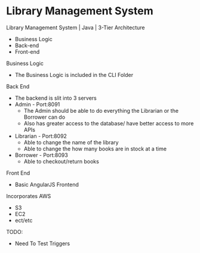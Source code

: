 # Library Management System

Library Management System | Java | 3-Tier Architecture

* Business Logic
* Back-end
* Front-end

Business Logic
* The Business Logic is included in the CLI Folder

Back End
* The backend is slit into 3 servers
* Admin - Port:8091
	* The Admin should be able to do everything the Librarian or the Borrower can do
	* Also has greater access to the database/ have better access to more APIs
* Librarian - Port:8092
	* Able to change the name of the library
	* Able to change the how many books are in stock at a time
* Borrower - Port:8093
	* Able to checkout/return books

Front End
* Basic AngularJS Frontend

Incorporates AWS
* S3
* EC2
* ect/etc

TODO:
* Need To Test Triggers
